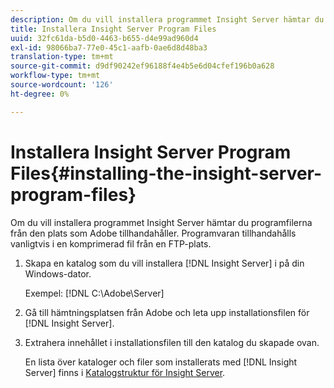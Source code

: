 ```yaml
---
description: Om du vill installera programmet Insight Server hämtar du programfilerna från den plats som Adobe tillhandahåller. Programvaran tillhandahålls vanligtvis i en komprimerad fil från en FTP-plats.
title: Installera Insight Server Program Files
uuid: 32fc61da-b5d0-4463-b655-d4e99ad960d4
exl-id: 98066ba7-77e0-45c1-aafb-0ae6d8d48ba3
translation-type: tm+mt
source-git-commit: d9df90242ef96188f4e4b5e6d04cfef196b0a628
workflow-type: tm+mt
source-wordcount: '126'
ht-degree: 0%

---
```


# Installera Insight Server Program Files{#installing-the-insight-server-program-files}

Om du vill installera programmet Insight Server hämtar du programfilerna från den plats som Adobe tillhandahåller. Programvaran tillhandahålls vanligtvis i en komprimerad fil från en FTP-plats.

1. Skapa en katalog som du vill installera [!DNL Insight Server] i på din Windows-dator.

   Exempel: [!DNL C:\Adobe\Server]

1. Gå till hämtningsplatsen från Adobe och leta upp installationsfilen för [!DNL Insight Server].
1. Extrahera innehållet i installationsfilen till den katalog du skapade ovan.

   En lista över kataloger och filer som installerats med [!DNL Insight Server] finns i [Katalogstruktur för Insight Server](../../../../home/c-inst-svr/c-cfg-stgs-ref/c-ins-svr-dir-str.md#concept-5bcc8cf6d4d44fa6be43a97d23d1a20c).
